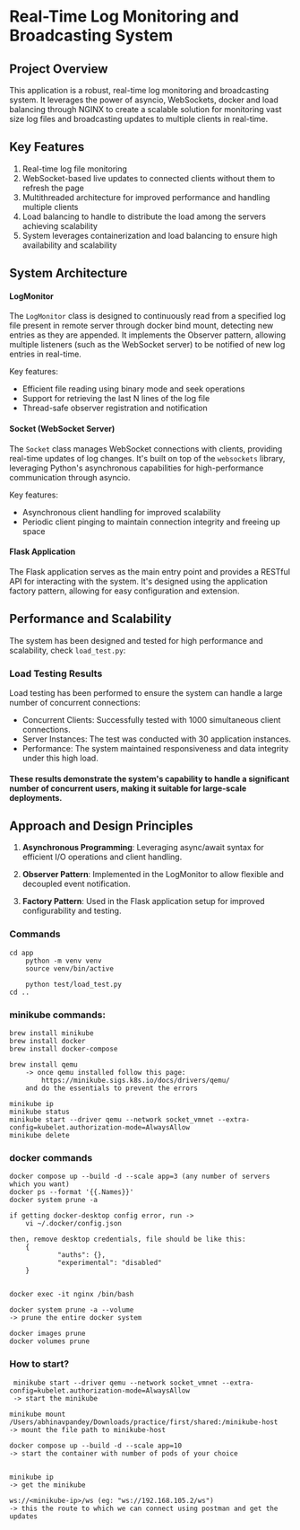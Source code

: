 # Real-Time Log Monitoring and Broadcasting System
## Project Overview

This application is a robust, real-time log monitoring and broadcasting system. It leverages the power of asyncio, WebSockets, docker and load balancing through NGINX to create a scalable solution for monitoring vast size log files and broadcasting updates to multiple clients in real-time.


## Key Features

1. Real-time log file monitoring
2. WebSocket-based live updates to connected clients without them to refresh the page
3. Multithreaded architecture for improved performance and handling multiple clients
4. Load balancing to handle to distribute the load among the servers achieving scalability
5. System leverages containerization and load balancing to ensure high availability and scalability

## System Architecture

#### LogMonitor

The `LogMonitor` class is designed to continuously read from a specified log file present in remote server through docker bind mount, detecting new entries as they are appended. It implements the Observer pattern, allowing multiple listeners (such as the WebSocket server) to be notified of new log entries in real-time.

Key features:
- Efficient file reading using binary mode and seek operations
- Support for retrieving the last N lines of the log file
- Thread-safe observer registration and notification

#### Socket (WebSocket Server)

The `Socket` class manages WebSocket connections with clients, providing real-time updates of log changes. It's built on top of the `websockets` library, leveraging Python's asynchronous capabilities for high-performance communication through asyncio.

Key features:
- Asynchronous client handling for improved scalability
- Periodic client pinging to maintain connection integrity and freeing up space 

#### Flask Application

The Flask application serves as the main entry point and provides a RESTful API for interacting with the system. It's designed using the application factory pattern, allowing for easy configuration and extension.

## Performance and Scalability
The system has been designed and tested for high performance and scalability, check `load_test.py`:
### Load Testing Results
Load testing has been performed to ensure the system can handle a large number of concurrent connections:

- Concurrent Clients: Successfully tested with 1000 simultaneous client connections.
- Server Instances: The test was conducted with 30 application instances.
- Performance: The system maintained responsiveness and data integrity under this high load.

#### These results demonstrate the system's capability to handle a significant number of concurrent users, making it suitable for large-scale deployments.

## Approach and Design Principles

1. **Asynchronous Programming**: Leveraging async/await syntax for efficient I/O operations and client handling.

2. **Observer Pattern**: Implemented in the LogMonitor to allow flexible and decoupled event notification.

3. **Factory Pattern**: Used in the Flask application setup for improved configurability and testing.


### Commands
```
cd app
    python -m venv venv
    source venv/bin/active
    
    python test/load_test.py 
cd ..
```

### minikube commands:

```
brew install minikube
brew install docker
brew install docker-compose 

brew install qemu
    -> once qemu installed follow this page: 
        https://minikube.sigs.k8s.io/docs/drivers/qemu/ 
    and do the essentials to prevent the errors

minikube ip
minikube status
minikube start --driver qemu --network socket_vmnet --extra-config=kubelet.authorization-mode=AlwaysAllow
minikube delete
```

### docker commands
```
docker compose up --build -d --scale app=3 (any number of servers which you want)
docker ps --format '{{.Names}}' 
docker system prune -a

if getting docker-desktop config error, run -> 
    vi ~/.docker/config.json 

then, remove desktop credentials, file should be like this:
    {
            "auths": {},
            "experimental": "disabled"
    }
    
    
docker exec -it nginx /bin/bash

docker system prune -a --volume 
-> prune the entire docker system

docker images prune
docker volumes prune
```


### How to start?
```
 minikube start --driver qemu --network socket_vmnet --extra-config=kubelet.authorization-mode=AlwaysAllow
 -> start the minikube
 
minikube mount /Users/abhinavpandey/Downloads/practice/first/shared:/minikube-host
-> mount the file path to minikube-host 

docker compose up --build -d --scale app=10
-> start the container with number of pods of your choice


minikube ip
-> get the minikube

ws://<minikube-ip>/ws (eg: "ws://192.168.105.2/ws")
-> this the route to which we can connect using postman and get the updates
```

